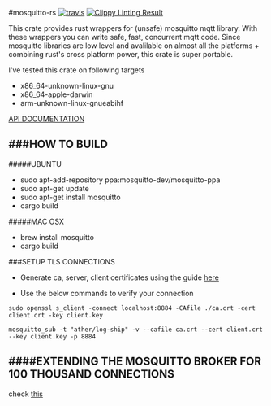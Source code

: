 #mosquitto-rs [![travis](https://travis-ci.org/kteza1/mosquitto-rs.svg?branch=master)](https://travis-ci.org/kteza1/mosquitto-rs) [![Clippy Linting Result](http://clippy.bashy.io/github/kteza1/mosquitto-rs/master/badge.svg)](http://clippy.bashy.io/github/kteza1/mosquitto-rs/master/log)

This crate provides rust wrappers for (unsafe) mosquitto mqtt library. With these wrappers you can write safe, fast, concurrent mqtt code. Since mosquitto libraries are low level and avalilable on almost all the platforms + combining rust's cross platform power, this crate is super portable.

I've tested this crate on following targets

* x86_64-unknown-linux-gnu
* x86_64-apple-darwin
* arm-unknown-linux-gnueabihf
  
[API DOCUMENTATION](http://kteza1.github.io/mosquitto-rs/rustdoc/mosquitto/)

###HOW TO BUILD
---

#####UBUNTU
* sudo apt-add-repository ppa:mosquitto-dev/mosquitto-ppa
* sudo apt-get update
* sudo apt-get install mosquitto
* cargo build


#####MAC OSX
* brew install mosquitto
* cargo build


###SETUP TLS CONNECTIONS

* Generate ca, server, client certificates using the guide [here](http://rockingdlabs.dunmire.org/exercises-experiments/ssl-client-certs-to-secure-mqtt)

* Use the below commands to verify your connection
```
sudo openssl s_client -connect localhost:8884 -CAfile ./ca.crt -cert client.crt -key client.key
```
```
mosquitto_sub -t "ather/log-ship" -v --cafile ca.crt --cert client.crt --key client.key -p 8884
```


####EXTENDING THE MOSQUITTO BROKER FOR 100 THOUSAND CONNECTIONS
---

check [this](https://lists.launchpad.net/mosquitto-users/msg00163.html)
